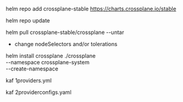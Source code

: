 helm repo add crossplane-stable https://charts.crossplane.io/stable

helm repo update

helm pull crossplane-stable/crossplane --untar

- change nodeSelectors and/or tolerations

helm install crossplane ./crossplane \
--namespace crossplane-system \
--create-namespace

kaf 1providers.yml

kaf 2providerconfigs.yaml
